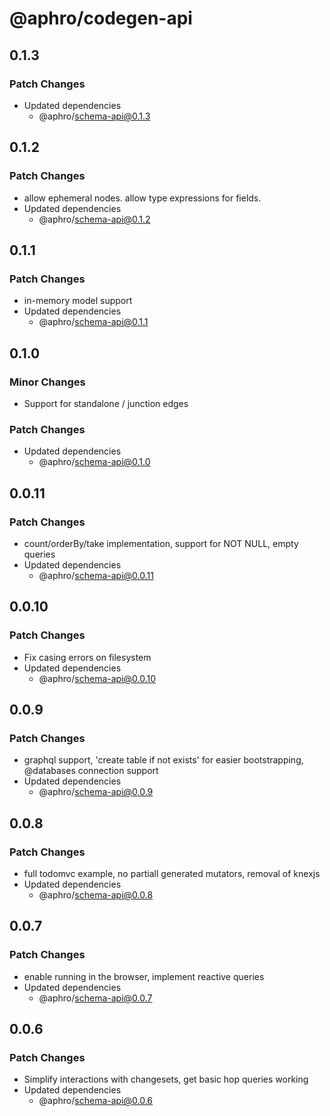 # @aphro/codegen-api

## 0.1.3

### Patch Changes

- Updated dependencies
  - @aphro/schema-api@0.1.3

## 0.1.2

### Patch Changes

- allow ephemeral nodes. allow type expressions for fields.
- Updated dependencies
  - @aphro/schema-api@0.1.2

## 0.1.1

### Patch Changes

- in-memory model support
- Updated dependencies
  - @aphro/schema-api@0.1.1

## 0.1.0

### Minor Changes

- Support for standalone / junction edges

### Patch Changes

- Updated dependencies
  - @aphro/schema-api@0.1.0

## 0.0.11

### Patch Changes

- count/orderBy/take implementation, support for NOT NULL, empty queries
- Updated dependencies
  - @aphro/schema-api@0.0.11

## 0.0.10

### Patch Changes

- Fix casing errors on filesystem
- Updated dependencies
  - @aphro/schema-api@0.0.10

## 0.0.9

### Patch Changes

- graphql support, 'create table if not exists' for easier bootstrapping, @databases connection support
- Updated dependencies
  - @aphro/schema-api@0.0.9

## 0.0.8

### Patch Changes

- full todomvc example, no partiall generated mutators, removal of knexjs
- Updated dependencies
  - @aphro/schema-api@0.0.8

## 0.0.7

### Patch Changes

- enable running in the browser, implement reactive queries
- Updated dependencies
  - @aphro/schema-api@0.0.7

## 0.0.6

### Patch Changes

- Simplify interactions with changesets, get basic hop queries working
- Updated dependencies
  - @aphro/schema-api@0.0.6
